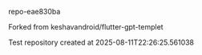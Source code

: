 repo-eae830ba

Forked from keshavandroid/flutter-gpt-templet

Test repository created at 2025-08-11T22:26:25.561038